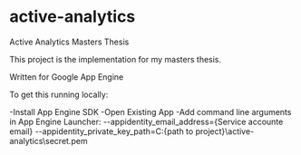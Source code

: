 active-analytics
================

Active Analytics Masters Thesis


This project is the implementation for my masters thesis.

Written for Google App Engine


To get this running locally:

-Install App Engine SDK
-Open Existing App
-Add command line arguments in App Engine Launcher:
	--appidentity_email_address={Service accounte email} --appidentity_private_key_path=C:\{path to project}\active-analytics\secret.pem